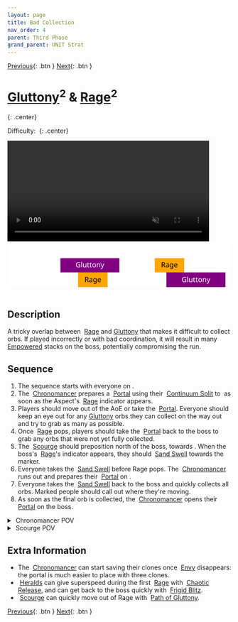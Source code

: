 ```yaml
---
layout: page
title: Bad Collection
nav_order: 4
parent: Third Phase
grand_parent: UNIT Strat
---
```


[Previous](seq3.html){: .btn } [Next](seq5.html){: .btn }

# [Gluttony]<sup>2</sup> & [Rage]<sup>2</sup>
{: .center}

Difficulty: <img class="inline star_full"><img class="inline star_full"><img class="inline star_full"><img class="inline star_full"><img class="inline star_empty">
{: .center}

<video class="center" width="90%" controls muted>
  <source src="../../videos/phase3/seq4.mp4" type="video/mp4">
</video>

<img class="divider">

<img class="seq-img" src="../../timelines/images/phase3/seq4.svg">

<img class="divider">

## Description
A tricky overlap between <img class="inline empowered_add"> [Rage] and [Gluttony] that makes it difficult to collect orbs. If played incorrectly or with bad coordination, it will result in many <img class="inline empowered"> [Empowered](https://wiki.guildwars2.com/wiki/Empowered_(Cerus)) stacks on the boss, potentially compromising the run. 

## Sequence
1. The sequence starts with everyone on <img class="inline heart">.
2. The <img class="inline chrono"> [Chronomancer] prepares a <img class="inline portal"> [Portal] using their <img class="inline cs"> [Continuum Split] to <img class="inline swirl"> as soon as the Aspect's <img class="inline empowered_add"> [Rage] indicator appears.
3. Players should move out of the AoE or take the <img class="inline portal"> [Portal]. Everyone should keep an eye out for any [Gluttony] orbs they can collect on the way out and try to grab as many as possible.
4. Once <img class="inline empowered_add"> [Rage] pops, players should take the <img class="inline portal"> [Portal] back to the boss to grab any orbs that were not yet fully collected.
5. The <img class="inline scourge"> [Scourge] should preposition north of the boss, towards <img class="inline xmarks">. When the boss's <img class="inline empowered_add"> [Rage]'s indicator appears, they should <img class="inline sand-swell"> [Sand Swell] towards the marker.
6. Everyone takes the <img class="inline sand-swell"> [Sand Swell] before Rage pops. The <img class="inline chrono"> [Chronomancer] runs out and prepares their <img class="inline portal"> [Portal] on <img class="inline xmarks">.
7. Everyone takes the <img class="inline sand-swell"> [Sand Swell] back to the boss and quickly collects all orbs. Marked people should call out where they're moving.
8. As soon as the final orb is collected, the <img class="inline chrono"> [Chronomancer] opens their <img class="inline portal"> [Portal] on the boss.

<details>
  <summary><img class="inline chrono"> Chronomancer POV</summary>
  <iframe class="youtube-video" src="https://www.youtube.com/embed/OA3tzmAsea0?si=ytuj9FtN2UTVK0Zw&start=395&end=425&mute=1 " frameborder="0" allow="accelerometer; clipboard-write; encrypted-media; gyroscope; picture-in-picture; web-share" referrerpolicy="strict-origin-when-cross-origin" allowfullscreen></iframe>
</details>
<details>
  <summary><img class="inline scourge"> Scourge POV</summary>
  <iframe class="youtube-video" src="https://www.youtube.com/embed/PxAi-bWHTsg?si=96CSuM_yvkiQjOEv&start=400&end=430&mute=1 " frameborder="0" allow="accelerometer; clipboard-write; encrypted-media; gyroscope; picture-in-picture; web-share" referrerpolicy="strict-origin-when-cross-origin" allowfullscreen></iframe>
</details>

## Extra Information
- The <img class="inline chrono"> [Chronomancer] can start saving their clones once <img class="inline empowered_add"> [Envy] disappears: the portal is much easier to place with three clones.
- <img class="inline herald"> [Heralds] can give superspeed during the first <img class="inline empowered_add"> [Rage] with <img class="inline dragon_elite"> [Chaotic Release](https://wiki.guildwars2.com/wiki/Chaotic_Release), and can get back to the boss quickly with <img class="inline axe4"> [Frigid Blitz](https://wiki.guildwars2.com/wiki/Frigid_Blitz).
- <img class="inline scourge"> [Scourge] can quickly move out of Rage with <img class="inline necro_three"> [Path of Gluttony](https://wiki.guildwars2.com/wiki/Path_of_Gluttony).

[Previous](seq3.html){: .btn } [Next](seq5.html){: .btn }

[Gluttony]: ../../mechanics/aspects/gluttony.html
[Rage]: ../../mechanics/aspects/rage.html
[Envy]: ../../mechanics/aspects/envy.html
[Scourge]: https://wiki.guildwars2.com/wiki/Scourge
[Chronomancer]: https://wiki.guildwars2.com/wiki/Chronomancer
[Portal]: https://wiki.guildwars2.com/wiki/Portal_Entre
[Blink]: https://wiki.guildwars2.com/wiki/Blink
[Continuum Split]: https://wiki.guildwars2.com/wiki/Continuum_Split
[Sand Swell]: https://wiki.guildwars2.com/wiki/Sand_Swell
[Heralds]: https://wiki.guildwars2.com/wiki/Herald